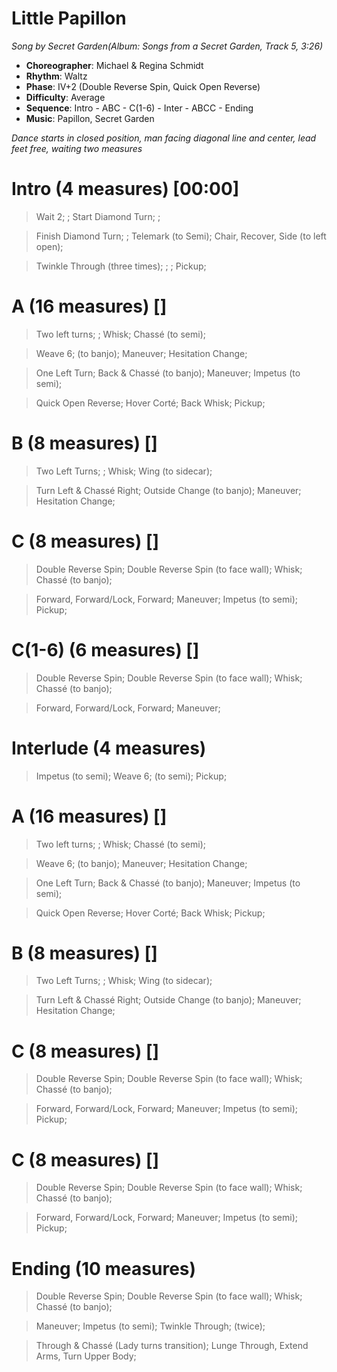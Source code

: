 # Little Papillon
*Song by Secret Garden(Album: Songs from a Secret Garden, Track 5, 3:26)*
 
* **Choreographer**: Michael & Regina Schmidt
* **Rhythm**: Waltz
* **Phase**: IV+2 (Double Reverse Spin, Quick Open Reverse)
* **Difficulty**: Average
* **Sequence**: Intro - ABC - C(1-6) - Inter - ABCC - Ending
* **Music**: Papillon, Secret Garden 
 
 
*Dance starts in closed position, man facing diagonal line and center, lead feet free, waiting two measures*
 
# Intro (4 measures) [00:00]

> Wait 2; ; Start Diamond Turn; ;

> Finish Diamond Turn; ; Telemark (to Semi); Chair, Recover, Side (to left open);

> Twinkle Through (three times); ; ; Pickup;

# A (16 measures) [] 

> Two left turns; ; Whisk; Chassé (to semi);

> Weave 6; (to banjo); Maneuver; Hesitation Change;

> One Left Turn; Back & Chassé (to banjo); Maneuver; Impetus (to semi);

> Quick Open Reverse; Hover Corté; Back Whisk; Pickup;

# B (8 measures) []

> Two Left Turns; ; Whisk; Wing (to sidecar);

> Turn Left & Chassé Right; Outside Change (to banjo); Maneuver; Hesitation Change; 

# C (8 measures) []

> Double Reverse Spin; Double Reverse Spin (to face wall); Whisk; Chassé (to banjo);

> Forward, Forward/Lock, Forward; Maneuver; Impetus (to semi); Pickup;

# C(1-6) (6 measures) []

> Double Reverse Spin; Double Reverse Spin (to face wall); Whisk; Chassé (to banjo);

> Forward, Forward/Lock, Forward; Maneuver;

# Interlude (4 measures)

> Impetus (to semi); Weave 6; (to semi); Pickup;

# A (16 measures) [] 

> Two left turns; ; Whisk; Chassé (to semi);

> Weave 6; (to banjo); Maneuver; Hesitation Change;

> One Left Turn; Back & Chassé (to banjo); Maneuver; Impetus (to semi);

> Quick Open Reverse; Hover Corté; Back Whisk; Pickup;

# B (8 measures) []

> Two Left Turns; ; Whisk; Wing (to sidecar);

> Turn Left & Chassé Right; Outside Change (to banjo); Maneuver; Hesitation Change; 

# C (8 measures) []

> Double Reverse Spin; Double Reverse Spin (to face wall); Whisk; Chassé (to banjo);

> Forward, Forward/Lock, Forward; Maneuver; Impetus (to semi); Pickup;

# C (8 measures) []

> Double Reverse Spin; Double Reverse Spin (to face wall); Whisk; Chassé (to banjo);

> Forward, Forward/Lock, Forward; Maneuver; Impetus (to semi); Pickup;

# Ending (10 measures)

> Double Reverse Spin; Double Reverse Spin (to face wall); Whisk; Chassé (to banjo);

> Maneuver; Impetus (to semi); Twinkle Through; (twice);

> Through & Chassé (Lady turns transition); Lunge Through, Extend Arms, Turn Upper Body;